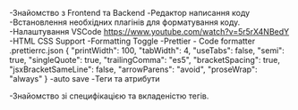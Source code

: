 -Знайомство
з Frontend
та Backend
-Редактор
написання
коду
-Встановлення
необхідних
плагінів
для
форматування
коду.
-Налаштування
VSCode
https://www.youtube.com/watch?v=5r5rX4NBedY
-HTML CSS
Support
-Formatting
Toggle
-Prettier -
Code
formatter
.prettierrc.json
{
"printWidth":
100,
"tabWidth":
4,
"useTabs":
false,
"semi":
true,
"singleQuote":
true,
"trailingComma":
"es5",
"bracketSpacing":
true,
"jsxBracketSameLine":
false,
"arrowParens":
"avoid",
"proseWrap":
"always" }
-auto save
-Теги та
атрибути

-Знайомство
зі
специфікацією
та
вкладеністю
тегів.
